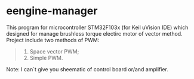 # eengine-manager
This program for microcontroller STM32F103x (for Keil uVision IDE) which  
designed for manage brushless torque electirc motor of vector method.  
Project include two methods of PWM:  
> 1. Space vector PWM;  
> 2. Simple PWM.  
  
Note: I can`t give you sheematic of control board or/and amplifier.  
